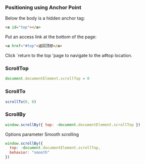 ### Positioning using Anchor Point
Below the body is a hidden anchor tag:
```html
<a id="top"></a>
```
Put an access link at the bottom of the page:
```html
<a href="#top">返回顶部</a>
```
Click `return to the top 'page to navigate to the a#top location.
### ScrollTop
```js
document.documentElement.scrollTop = 0
```
### ScrollTo
```js
scrollTo(0, 0)
```
### ScrollBy
```js
window.scrollBy({ top: -document.documentElement.scrollTop })
```
Options parameter
Smooth scrolling
```js
window.scrollBy({
  top: -document.documentElement.scrollTop,
  behavior: "smooth"
})
```